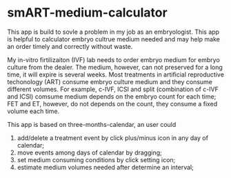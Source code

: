 # smART-medium-calculator

This app is build to sovle a problem in my job as an embryologist.
This app is helpful to calculator embryo cultrue medium needed and
may help make an order timely and correctly without waste.

My in-vitro firtilizaiton (IVF) lab needs to order embryo medium for
embryo culture from the dealer. The medium, however, can not preserved
for a long time, it will expire is several weeks. Most treatments in
artificial reproductive techonology (ART) consume embryo culture medium and
they consume different volumes. For example, c-IVF, ICSI and split
(combination of c-IVF and ICSI) comsume medium depends on the embryo count
for each time; FET and ET, however, do not depends on the count, they consume
a fixed volume each time.

This app is based on three-months-calendar, an user could

1. add/delete a treatment event by click plus/minus icon in any day of calendar;
2. move events among days of calendar by dragging;
3. set medium consuming conditions by click setting icon;
4. estimate medium volumes needed after determine an interval;
